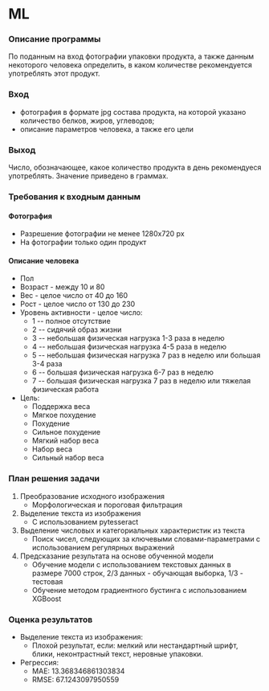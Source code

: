 # ML
 
### Описание программы 
По поданным на вход фотографии упаковки продукта, а также данным некоторого человека определить, в каком количестве рекомендуется употреблять этот продукт.

### Вход 
  + фотография в формате jpg состава продукта, на которой указано количество белков, жиров, углеводов;
  + описание параметров человека, а также его цели

### Выход 
Число, обозначающее, какое количество продукта в день рекомендуеся употреблять. Значение приведено в граммах.

### Требования к входным данным   
 #### Фотография  
  + Разрешение фотографии не менее 1280x720 px  
  + На фотографии только один продукт  
 #### Описание человека
  + Пол
  + Возраст - между 10 и 80
  + Вес - целое число от 40 до 160
  + Рост - целое число от 130 до 230
  + Уровень активности - целое число:
    - 1 -- полное отсутствие
    - 2 -- сидячий образ жизни
    - 3 -- небольшая физическая нагрузка 1-3 раза в неделю
    - 4 -- небольшая физическая нагрузка 4-5 раза в неделю
    - 5 -- небольшая физическая нагрузка 7 раз в неделю или большая 3-4 раза
    - 6 -- большая физическая нагрузка 6-7 раз в неделю
    - 7 -- большая физическая нагрузка 7 раз в неделю или тяжелая физическая работа
  + Цель:
    - Поддержка веса
    - Мягкое похудение
    - Похудение
    - Сильное похудение
    - Мягкий набор веса
    - Набор веса
    - Сильный набор веса

### План решения задачи
1. Преобразование исходного изображения  
    - Морфологическая и пороговая фильтрация  
2. Выделение текста из изображения  
    - С использованием pytesseract  
3. Выделение числовых и категориальных характеристик из текста   
    - Поиск чисел, следующих за ключевыми словами-параметрами с использованием регулярных выражений    
4. Предсказание результата на основе обученной модели  
    - Обучение модели с использованием текстовых данных в размере 7000 строк, 2/3  данных - обучающая выборка, 1/3 - тестовая
    - Обучение методом градиентного бустинга с использованием XGBoost

### Оценка результатов
  + Выделение текста из изображения:
    - Плохой результат, если: мелкий или нестандартный шрифт, блики, неконтрастный текст, неровные упаковки.
  + Регрессия:
    - MAE: 13.368346861303834
    - RMSE: 67.1243097950559